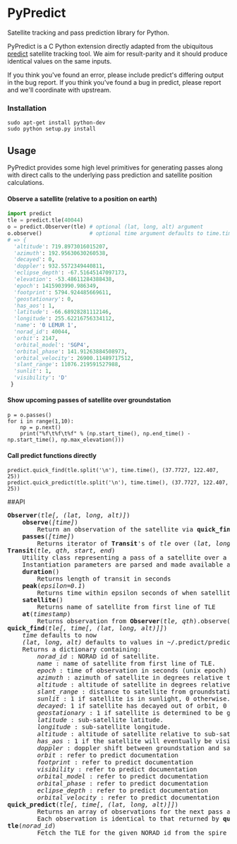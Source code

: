 PyPredict
=======

Satellite tracking and pass prediction library for Python.

PyPredict is a C Python extension directly adapted from the ubiquitous [predict](http://www.qsl.net/kd2bd/predict.html) satellite tracking tool.
We aim for result-parity and it should produce identical values on the same inputs.

If you think you've found an error, please include predict's differing output in the bug report.
If you think you've found a bug in predict, please report and we'll coordinate with upstream.
### Installation
```
sudo apt-get install python-dev
sudo python setup.py install
```
## Usage
PyPredict provides some high level primitives for generating passes along with direct calls to the underlying pass prediction and satellite position calculations.
#### Observe a satellite (relative to a position on earth)
```python
import predict
tle = predict.tle(40044)
o = predict.Observer(tle) # optional (lat, long, alt) argument
o.observe()               # optional time argument defaults to time.time()
# => {
  'altitude': 719.8973016015207,
  'azimuth': 192.95630630260538,
  'decayed': 0,
  'doppler': 932.5572349440811,
  'eclipse_depth': -67.51645147097173,
  'elevation': -53.48611284388438,
  'epoch': 1415903990.986349,
  'footprint': 5794.924485669611,
  'geostationary': 0,
  'has_aos': 1,
  'latitude': -66.68928281112146,
  'longitude': 255.62216756334112,
  'name': '0 LEMUR 1',
  'norad_id': 40044,
  'orbit': 2147,
  'orbital_model': 'SGP4',
  'orbital_phase': 141.91263884508973,
  'orbital_velocity': 26900.11489717512,
  'slant_range': 11076.219591527988,
  'sunlit': 1,
  'visibility': 'D'
 }
```

#### Show upcoming passes of satellite over groundstation
```
p = o.passes()
for i in range(1,10):
	np = p.next()
	print("%f\t%f\t%f" % (np.start_time(), np.end_time() - np.start_time(), np.max_elevation()))
```
#### Call predict functions directly
```
predict.quick_find(tle.split('\n'), time.time(), (37.7727, 122.407, 25))
predict.quick_predict(tle.split('\n'), time.time(), (37.7727, 122.407, 25))
```
##API
<pre>
<b>Observer</b>(<i>tle[, (lat, long, alt)]</i>)  
    <b>observe</b>(<i>[time]</i>)  
        Return an observation of the satellite via <b>quick_find</b>(<i>tle, time, qth</i>)  
    <b>passes</b>(<i>[time]</i>)  
        Returns iterator of <b>Transit</b>'s of <i>tle</i> over (<i>lat, long, alt</i>)
<b>Transit</b>(<i>tle, qth, start, end</i>)  
    Utility class representing a pass of a satellite over a groundstation.
    Instantiation parameters are parsed and made available as fields.
    <b>duration</b>()  
        Returns length of transit in seconds
    <b>peak</b>(<i>epsilon=0.1</i>)  
        Returns time within epsilon seconds of when satellite achieves maximum elevation
    <b>satellite</b>()  
        Returns name of satellite from first line of TLE
    <b>at</b>(<i>timestamp</i>)  
        Returns observation from <b>Observer</b>(<i>tle, qth</i>).observe(<i>timestamp</i>)
<b>quick_find</b>(<i>tle[, time[, (lat, long, alt)]]</i>)  
    <i>time</i> defaults to now   
    <i>(lat, long, alt)</i> defaults to values in ~/.predict/predict.qth  
    Returns a dictionary containing:  
        <i>norad_id</i> : NORAD id of satellite.  
        <i>name</i> : name of satellite from first line of TLE.  
        <i>epoch</i> : time of observation in seconds (unix epoch)  
        <i>azimuth</i> : azimuth of satellite in degrees relative to groundstation.  
        <i>altitude</i> : altitude of satellite in degrees relative to groundstation.  
        <i>slant_range</i> : distance to satellite from groundstation in meters.  
        <i>sunlit</i> : 1 if satellite is in sunlight, 0 otherwise.  
        <i>decayed</i>: 1 if satellite has decayed out of orbit, 0 otherwise.  
        <i>geostationary</i> : 1 if satellite is determined to be geostationary, 0 otherwise.  
        <i>latitude</i> : sub-satellite latitude.  
        <i>longitude</i> : sub-satellite longitude.  
        <i>altitude</i> : altitude of satellite relative to sub-satellite latitude, longitude.  
        <i>has_aos</i> : 1 if the satellite will eventually be visible from the groundstation  
        <i>doppler</i> : doppler shift between groundstation and satellite.  
        <i>orbit</i> : refer to predict documentation  
        <i>footprint</i> : refer to predict documentation  
        <i>visibility</i> : refer to predict documentation  
        <i>orbital_model</i> : refer to predict documentation  
        <i>orbital_phase</i> : refer to predict documentation  
        <i>eclipse_depth</i> : refer to predict documentation  
        <i>orbital_velocity</i> : refer to predict documentation  
<b>quick_predict</b>(<i>tle[, time[, (lat, long, alt)]]</i>)  
        Returns an array of observations for the next pass as calculated by predict.
        Each observation is identical to that returned by <b>quick_find</b>.
<b>tle</b>(<i>norad_id</i>)  
        Fetch the TLE for the given NORAD id from the spire tle service.
</pre>